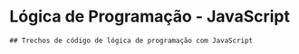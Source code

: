 # Lógica de Programação - JavaScript
    ## Trechos de código de lógica de programação com JavaScript

